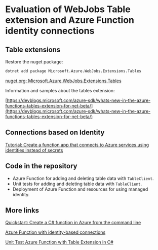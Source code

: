 # Evaluation of WebJobs Table extension and Azure Function identity connections

## Table extensions

Restore the nuget package:

```bash
dotnet add package Microsoft.Azure.WebJobs.Extensions.Tables
```

[nuget.org: Microsoft.Azure.WebJobs.Extensions.Tables](https://www.nuget.org/packages/Microsoft.Azure.WebJobs.Extensions.Tables)

Information and samples about the tables extension:

[https://devblogs.microsoft.com/azure-sdk/whats-new-in-the-azure-functions-tables-extension-for-net-beta/](https://devblogs.microsoft.com/azure-sdk/whats-new-in-the-azure-functions-tables-extension-for-net-beta/)

## Connections based on Identity

[Tutorial: Create a function app that connects to Azure services using identities instead of secrets](https://docs.microsoft.com/en-us/azure/azure-functions/functions-identity-based-connections-tutorial)

## Code in the repository

- Azure Function for adding and deleting table data with ```TableClient```.
- Unit tests for adding and deleting table data with ```TableClient```.
- Deployment of Azure Function and resources for using managed identity. 

## More links

[Quickstart: Create a C# function in Azure from the command line](https://docs.microsoft.com/en-us/azure/azure-functions/create-first-function-cli-csharp?tabs=azure-cli%2Cin-process)  

[Azure Function with identity-based connections](https://markusmeyer.hashnode.dev/azure-function-with-identity-based-connections)  

[Unit Test Azure Function with Table Extension in C#](https://markusmeyer.hashnode.dev/unit-test-azure-function-with-table-extension-in-c)
